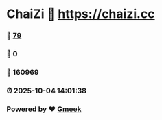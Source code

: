 # ChaiZi :link: https://chaizi.cc 
### :page_facing_up: [79](https://chaizi.cc/tag.html) 
### :speech_balloon: 0 
### :hibiscus: 160969 
### :alarm_clock: 2025-10-04 14:01:38 
### Powered by :heart: [Gmeek](https://github.com/Meekdai/Gmeek)
